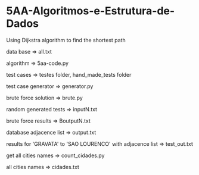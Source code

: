 # 5AA-Algoritmos-e-Estrutura-de-Dados
Using Dijkstra algorithm to find the shortest path

data base => all.txt

algorithm => 5aa-code.py

test cases => testes folder, hand_made_tests folder

test case generator => generator.py

brute force solution => brute.py

random generated tests => inputN.txt

brute force results => BoutputN.txt

database adjacence list => output.txt

results for 'GRAVATA' to 'SAO LOURENCO' with adjacence list => test_out.txt

get all cities names => count_cidades.py

all cities names => cidades.txt
